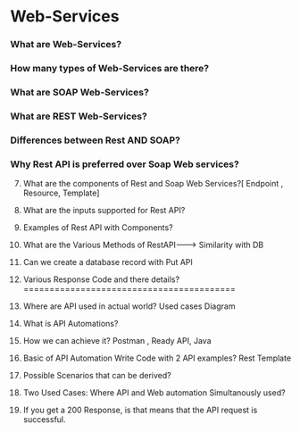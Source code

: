 # Web-Services

### What are Web-Services?

### How many types of Web-Services are there?

### What are SOAP Web-Services?

### What are REST Web-Services?

### Differences between Rest AND SOAP?

###	Why Rest API is preferred over Soap Web services?
7.	What are the components of Rest and Soap Web Services?[ Endpoint , Resource, Template]
8.	What are the inputs supported for Rest API?
9.	Examples of Rest API with Components?
10.	What are the Various Methods of RestAPI---> Similarity with DB
11.	Can we create a database record with Put API
12.	Various Response Code and there details?
=========================================

13.	Where are API used in actual world? Used cases Diagram
14.	What is API Automations?
15.	How we can achieve it? Postman , Ready API, Java

16.	Basic of API Automation Write Code with 2 API examples? Rest Template
17.	Possible Scenarios that can be derived?

18.	Two Used Cases: Where API and Web automation Simultanously used?

19.	If you get a 200 Response, is that means that the  API request is successful.


